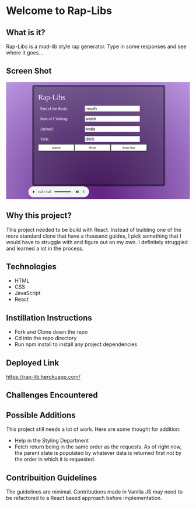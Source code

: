 # Welcome to Rap-Libs
## What is it?

Rap-Libs is a mad-lib style rap generator. Type in some responses and see where it goes...

## Screen Shot

![](images/screenshot.png)

## Why this project?

This project needed to be build with React. Instead of building one of the more standard clone that have a thousand guides, I pick something that I would have to struggle with and figure out on my own. I definitely struggled and learned a lot in the process.

## Technologies 
- HTML
- CSS
- JavaScript
- React

## Instillation Instructions
- Fork and Clone down the repo
- Cd into the repo directory
- Run npm install to install any project dependencies 

## Deployed Link
https://rap-lib.herokuapp.com/

## Challenges Encountered


## Possible Additions
This project still needs a lot of work. Here are some thought for addition:
- Help in the Styling Department
- Fetch return being in the same order as the requests. As of right now, the parent state is populated by whatever data is returned first not by the order in which it is requested.

## Contribuition Guidelines 
The guidelines are minimal. Contributions made in Vanilla JS may need to be refactored to a React based approach before implementation.
